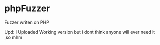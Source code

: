 # phpFuzzer
Fuzzer writen on PHP

Upd: I Uploaded Working version but i dont think anyone will ever need it ,so mhm
